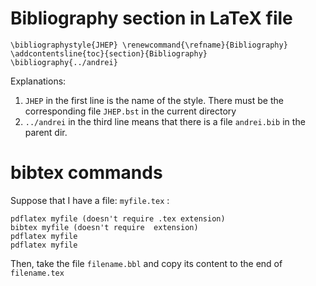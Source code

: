# Bibliography section in LaTeX file

    \bibliographystyle{JHEP} \renewcommand{\refname}{Bibliography}
    \addcontentsline{toc}{section}{Bibliography}
    \bibliography{../andrei}

Explanations:

1. `JHEP` in the first line is the name of the style. There must be the corresponding file `JHEP.bst` in the current directory
2. `../andrei` in the third line means that there is a file `andrei.bib` in the parent dir.

# bibtex commands

Suppose that I have a file: `myfile.tex` :

    pdflatex myfile (doesn't require .tex extension)
    bibtex myfile (doesn't require  extension)
    pdflatex myfile
    pdflatex myfile

Then, take the file `filename.bbl` and copy its content to the end of `filename.tex`
